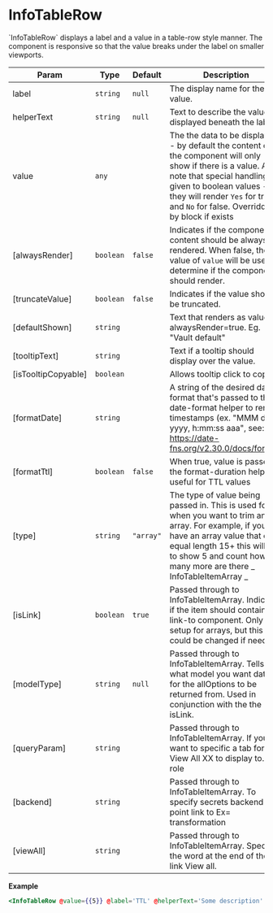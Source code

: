 # InfoTableRow

&#x60;InfoTableRow&#x60; displays a label and a value in a table-row style manner. The component is responsive so
that the value breaks under the label on smaller viewports.

| Param               | Type                 | Default                        | Description                                                                                                                                                                                                                                               |
| ------------------- | -------------------- | ------------------------------ | --------------------------------------------------------------------------------------------------------------------------------------------------------------------------------------------------------------------------------------------------------- |
| label               | <code>string</code>  | <code>null</code>              | The display name for the value.                                                                                                                                                                                                                           |
| helperText          | <code>string</code>  | <code>null</code>              | Text to describe the value displayed beneath the label.                                                                                                                                                                                                   |
| value               | <code>any</code>     | <code></code>                  | The the data to be displayed - by default the content of the component will only show if there is a value. Also note that special handling is given to boolean values - they will render `Yes` for true and `No` for false. Overridden by block if exists |
| [alwaysRender]      | <code>boolean</code> | <code>false</code>             | Indicates if the component content should be always be rendered. When false, the value of `value` will be used to determine if the component should render.                                                                                               |
| [truncateValue]     | <code>boolean</code> | <code>false</code>             | Indicates if the value should be truncated.                                                                                                                                                                                                               |
| [defaultShown]      | <code>string</code>  |                                | Text that renders as value if alwaysRender=true. Eg. "Vault default"                                                                                                                                                                                      |
| [tooltipText]       | <code>string</code>  |                                | Text if a tooltip should display over the value.                                                                                                                                                                                                          |
| [isTooltipCopyable] | <code>boolean</code> |                                | Allows tooltip click to copy                                                                                                                                                                                                                              |
| [formatDate]        | <code>string</code>  |                                | A string of the desired date format that's passed to the date-format helper to render timestamps (ex. "MMM d yyyy, h:mm:ss aaa", see: https://date-fns.org/v2.30.0/docs/format)                                                                           |
| [formatTtl]         | <code>boolean</code> | <code>false</code>             | When true, value is passed to the format-duration helper, useful for TTL values                                                                                                                                                                           |
| [type]              | <code>string</code>  | <code>&quot;array&quot;</code> | The type of value being passed in. This is used for when you want to trim an array. For example, if you have an array value that can equal length 15+ this will trim to show 5 and count how many more are there _ InfoTableItemArray _                   |
| [isLink]            | <code>boolean</code> | <code>true</code>              | Passed through to InfoTableItemArray. Indicates if the item should contain a link-to component. Only setup for arrays, but this could be changed if needed.                                                                                               |
| [modelType]         | <code>string</code>  | <code>null</code>              | Passed through to InfoTableItemArray. Tells what model you want data for the allOptions to be returned from. Used in conjunction with the the isLink.                                                                                                     |
| [queryParam]        | <code>string</code>  |                                | Passed through to InfoTableItemArray. If you want to specific a tab for the View All XX to display to. Ex= role                                                                                                                                           |
| [backend]           | <code>string</code>  |                                | Passed through to InfoTableItemArray. To specify secrets backend to point link to Ex= transformation                                                                                                                                                      |
| [viewAll]           | <code>string</code>  |                                | Passed through to InfoTableItemArray. Specify the word at the end of the link View all.                                                                                                                                                                   |

**Example**

```hbs preview-template
<InfoTableRow @value={{5}} @label='TTL' @helperText='Some description' />
```

